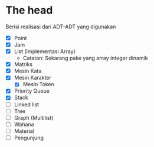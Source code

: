 # The head

Berisi realisasi dari ADT-ADT yang digunakan

- [x] Point
- [x] Jam
- [x] List (Implementasi Array)
    - Catatan: Sekarang pake yang array integer dinamik
- [x] Matriks
- [x] Mesin Kata
- [x] Mesin Karakter
    - [x] Mesin Token
- [x] Priority Queue
- [x] Stack
- [ ] Linked list
- [ ] Tree
- [ ] Graph (Multilist)
- [ ] Wahana
- [ ] Material
- [ ] Pengunjung
